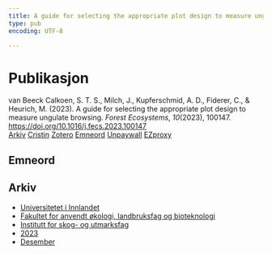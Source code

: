 ```yaml
---
title: A guide for selecting the appropriate plot design to measure ungulate browsing
type: pub
encoding: UTF-8

---
```

<h1>Publikasjon</h1>
<article id="csl-bib-container-YA3AWY7G" class="csl-bib-container">
  <div class="csl-bib-body"> <div class="csl-entry">van Beeck Calkoen, S. T. S., Milch, J., Kupferschmid, A. D., Fiderer, C., &#38; Heurich, M. (2023). A guide for selecting the appropriate plot design to measure ungulate browsing. <i>Forest Ecosystems</i>, <i>10</i>(2023), 100147. <a href="https://doi.org/10.1016/j.fecs.2023.100147">https://doi.org/10.1016/j.fecs.2023.100147</a></div> </div>
  <div class="csl-bib-buttons">
    <a href="#taxonomy-article-YA3AWY7G" alt="archive" class="csl-bib-button">Arkiv</a>
    <a href="https://app.cristin.no/results/show.jsf?id=2208613" alt="Cristin" class="csl-bib-button">Cristin</a>
    <a href="http://zotero.org/groups/5881554/items/YA3AWY7G" alt="Zotero" class="csl-bib-button">Zotero</a>
    <a href="#keywords-article-YA3AWY7G" alt="keywords" class="csl-bib-button">Emneord</a>
    <a href="https://doi.org/10.1016/j.fecs.2023.100147" alt="Unpaywall" class="csl-bib-button">Unpaywall</a>
    <a href="https://doi.org/10.1016/j.fecs.2023.100147" alt="EZproxy" class="csl-bib-button">EZproxy</a>
  </div>
  <div id="csl-bib-meta-container-YA3AWY7G"></div>
</article>
<div id="csl-bib-meta-YA3AWY7G" class="csl-bib-meta">
  <article id="keywords-article-YA3AWY7G" class="keywords-article">
    <h1>Emneord</h1>
    
  </article>
  <article id="taxonomy-article-YA3AWY7G" class="taxonomy-article">
    <h1>Arkiv</h1>
    <ul>
      <li><a href="{{< params subfolder >}}nn/archive/?key=3DCRN523">Universitetet i Innlandet</a></li>
      <li><a href="{{< params subfolder >}}nn/archive/?key=T77LXH6D">Fakultet for anvendt økologi, landbruksfag og bioteknologi</a></li>
      <li><a href="{{< params subfolder >}}nn/archive/?key=7TRARPE3">Institutt for skog- og utmarksfag</a></li>
      <li><a href="{{< params subfolder >}}nn/archive/?key=WXLLSUEU">2023</a></li>
      <li><a href="{{< params subfolder >}}nn/archive/?key=RPK3CPQG">Desember</a></li>
    </ul>
  </article>
</div>
